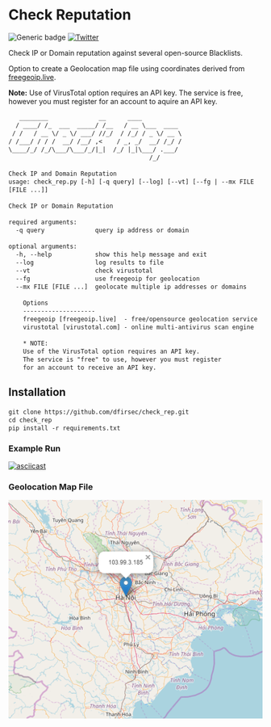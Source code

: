 # Check Reputation

![Generic badge](https://img.shields.io/badge/python-3.7-blue.svg) [![Twitter](https://img.shields.io/badge/Twitter-@pulsecode-blue.svg)](https://twitter.com/pulsecode)

Check IP or Domain reputation against several open-source Blacklists.

Option to create a Geolocation map file using coordinates derived from [freegeoip.live](https://freegeoip.live).

**Note:**
Use of VirusTotal option requires an API key.  The service is free, however you must register for an account to aquire an API key.

```console
   ________              __      ____
  / ____/ /_  ___  _____/ /__   / __ \___  ____
 / /   / __ \/ _ \/ ___/ //_/  / /_/ / _ \/ __ \
/ /___/ / / /  __/ /__/ ,<    / _, _/  __/ /_/ /
\____/_/ /_/\___/\___/_/|_|  /_/ |_|\___/ .___/
                                       /_/

Check IP and Domain Reputation
usage: check_rep.py [-h] [-q query] [--log] [--vt] [--fg | --mx FILE [FILE ...]]

Check IP or Domain Reputation

required arguments:
  -q query              query ip address or domain

optional arguments:
  -h, --help            show this help message and exit
  --log                 log results to file
  --vt                  check virustotal
  --fg                  use freegeoip for geolocation
  --mx FILE [FILE ...]  geolocate multiple ip addresses or domains

    Options
    --------------------
    freegeoip [freegeoip.live]  - free/opensource geolocation service
    virustotal [virustotal.com] - online multi-antivirus scan engine

    * NOTE:
    Use of the VirusTotal option requires an API key.
    The service is "free" to use, however you must register
    for an account to receive an API key.
```

## Installation

```text
git clone https://github.com/dfirsec/check_rep.git
cd check_rep
pip install -r requirements.txt
```

### Example Run

[![asciicast](https://asciinema.org/a/r6VDD8QaHsaj3Fzo1wjU96BmQ.svg)](https://asciinema.org/a/r6VDD8QaHsaj3Fzo1wjU96BmQ)

### Geolocation Map File

![alt text](images/geo_ip_map_example.png)

